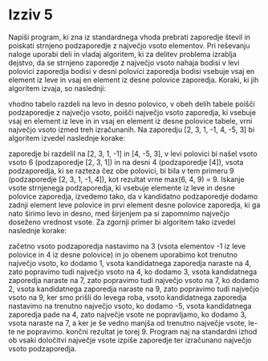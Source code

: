 # Izziv 5

Napiši program, ki zna iz standardnega vhoda prebrati zaporedje števil in poiskati strnjeno podzaporedje z največjo vsoto elementov. Pri reševanju naloge uporabi deli in vladaj algoritem, ki za delitev problema izrablja dejstvo, da se strnjeno zaporedje z največjo vsoto nahaja bodisi v levi polovici zaporedja bodisi v desni polovici zaporedja bodisi vsebuje vsaj en element iz leve in vsaj en element iz desne polovice zaporedja. Koraki, ki jih algoritem izvaja, so naslednji:

vhodno tabelo razdeli na levo in desno polovico,
v obeh delih tabele poišči podzaporedje z največjo vsoto,
poišči največjo vsoto zaporedja, ki vsebuje vsaj en element iz leve in in vsaj en element iz desne polovice tabele,
vrni največjo vsoto izmed treh izračunanih.
Na zaporedju [2, 3, 1, -1, 4, -5, 3] bi algoritem izvedel naslednje korake:

zaporedje bi razdelil na [2, 3, 1, -1] in [4, -5, 3],
v levi polovici bi našel vsoto vsoto 6 (podzaporedje [2, 3, 1]) in na desni 4 (podzaporedje [4]),
vsota podzaporedja, ki se razteza čez obe polovici, bi bila v tem primeru 9 (podzaporedje [2, 3, 1, -1, 4]),
kot rezultat vrne max(6, 4, 9) = 9.
Iskanje vsote strnjenega podzaporedja, ki vsebuje elemente iz leve in desne polovice zaporedja, izvedemo tako, da v kandidatno podzaporedje dodamo zadnji element leve polovice in prvi element desne polovice zaporedja, ki ga nato širimo levo in desno, med širjenjem pa si zapomnimo največjo doseženo vrednost vsote. Za zgornji primer bi algoritem tako izvedel naslednje korake:

začetno vsoto podzaporedja nastavimo na 3 (vsota elementov -1  iz leve polovice in 4 iz desne polovice) in jo obenem uporabimo kot trenutno največjo vsoto,
ko dodamo 1, vsota kandidatnega zaporedja naraste na 4, zato popravimo tudi največjo vsoto na 4,
ko dodamo 3, vsota kandidatnega zaporedja naraste na 7, zato popravimo tudi največjo vsoto na 7,
ko dodamo 2, vsota kandidatnega zaporedja naraste na 9, zato popravimo tudi največjo vsoto na 9,
ker smo prišli do levega roba, vsoto kandidatnega zaporedja nastavimo na trenutno največjo vsoto,
ko dodamo -5, vsota kandidatnega zaporedja pade na 4, zato največje vsote ne popravljamo,
ko dodamo 3, vsota naraste na 7, a ker je še vedno manjša od trenutno največje vsote, le-te ne popravimo.
končni rezultat je torej 9.
Program naj na standardni izhod ob vsaki določitvi največje vsote izpiše zaporedje ter izračunano največjo vsoto podzaporedja.